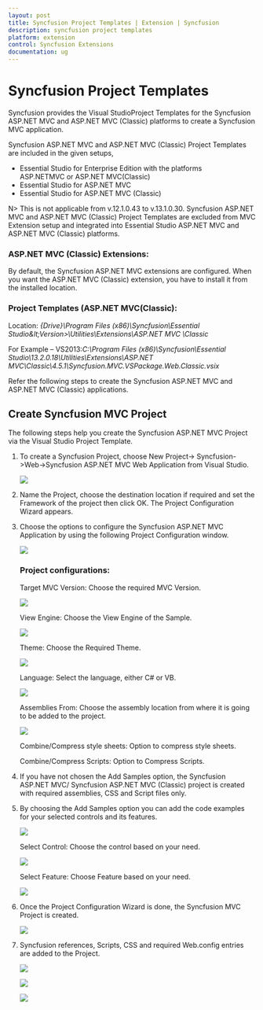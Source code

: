 ```yaml
---
layout: post
title: Syncfusion Project Templates | Extension | Syncfusion
description: syncfusion project templates
platform: extension
control: Syncfusion Extensions
documentation: ug
---
```


# Syncfusion Project Templates

Syncfusion provides the Visual StudioProject Templates for the Syncfusion ASP.NET MVC and ASP.NET MVC (Classic) platforms to create a Syncfusion MVC application. 

Syncfusion ASP.NET MVC and ASP.NET MVC (Classic) Project Templates are included in the given setups,

* Essential Studio for Enterprise Edition with the platforms ASP.NETMVC or ASP.NET MVC(Classic)
* Essential Studio for ASP.NET MVC
* Essential Studio for ASP.NET MVC (Classic)
 
N> This is not applicable from v.12.1.0.43 to v.13.1.0.30. Syncfusion ASP.NET MVC and ASP.NET MVC (Classic) Project Templates are excluded from MVC Extension setup and integrated into Essential Studio ASP.NET MVC and ASP.NET MVC (Classic) platforms. 

### ASP.NET MVC (Classic) Extensions:

By default, the Syncfusion ASP.NET MVC extensions are configured. When you want the ASP.NET MVC (Classic) extension, you have to install it from the installed location.

### Project Templates (ASP.NET MVC(Classic):

   Location: _{Drive}\Program Files (x86)\Syncfusion\Essential Studio\&lt;Version&gt;\Utilities\Extensions\ASP.NET MVC \Classic_

For Example – VS2013:_C:\Program Files (x86)\Syncfusion\Essential Studio\13.2.0.18\Utilities\Extensions\ASP.NET MVC\Classic\4.5.1\Syncfusion.MVC.VSPackage.Web.Classic.vsix_

Refer the following steps to create the Syncfusion ASP.NET MVC and ASP.NET MVC (Classic) applications.

## Create Syncfusion MVC Project

The following steps help you create the Syncfusion ASP.NET MVC Project via the Visual Studio Project Template.

1. To create a Syncfusion Project, choose New Project-> Syncfusion->Web->Syncfusion ASP.NET MVC Web Application from Visual Studio.



   ![](Create-Syncfusion-MVC-Project_images/Create-Syncfusion-MVC-Project_img1.png)


2. Name the Project, choose the destination location if required and set the Framework of the project then click OK. The Project Configuration Wizard appears.     
3. Choose the options to configure the Syncfusion ASP.NET MVC Application by using the following Project Configuration window.



   ![](Create-Syncfusion-MVC-Project_images/Create-Syncfusion-MVC-Project_img2.png)



   ### Project configurations:

   Target MVC Version: Choose the required MVC Version. 



   ![](Create-Syncfusion-MVC-Project_images/Create-Syncfusion-MVC-Project_img3.png)


   View Engine: Choose the View Engine of the Sample. 



   ![](Create-Syncfusion-MVC-Project_images/Create-Syncfusion-MVC-Project_img4.png)



   Theme: Choose the Required Theme.



   ![](Create-Syncfusion-MVC-Project_images/Create-Syncfusion-MVC-Project_img5.png)



   Language: Select the language, either C# or VB.



   ![](Create-Syncfusion-MVC-Project_images/Create-Syncfusion-MVC-Project_img6.png)


   Assemblies From: Choose the assembly location from where it is going to be added to the project.



   ![](Create-Syncfusion-MVC-Project_images/Create-Syncfusion-MVC-Project_img7.png)



   Combine/Compress style sheets: Option to compress style sheets.

   Combine/Compress Scripts: Option to Compress Scripts.

4. If you have not chosen the Add Samples option, the Syncfusion ASP.NET MVC/ Syncfusion ASP.NET MVC (Classic) project is created with required assemblies, CSS and Script files only.
5. By choosing the Add Samples option you can add the code examples for your selected controls and its features.

   ![](Create-Syncfusion-MVC-Project_images/Create-Syncfusion-MVC-Project_img8.png)



   Select Control: Choose the control based on your need.



   ![](Create-Syncfusion-MVC-Project_images/Create-Syncfusion-MVC-Project_img9.png)



   Select Feature: Choose Feature based on your need.



   ![](Create-Syncfusion-MVC-Project_images/Create-Syncfusion-MVC-Project_img10.png)



6. Once the Project Configuration Wizard is done, the Syncfusion MVC Project is created.



   ![](Create-Syncfusion-MVC-Project_images/Create-Syncfusion-MVC-Project_img11.png)


7. Syncfusion references, Scripts, CSS and required Web.config entries are added to the Project.



   ![](Create-Syncfusion-MVC-Project_images/Create-Syncfusion-MVC-Project_img12.png)





   ![](Create-Syncfusion-MVC-Project_images/Create-Syncfusion-MVC-Project_img13.png)





   ![](Create-Syncfusion-MVC-Project_images/Create-Syncfusion-MVC-Project_img14.png)





